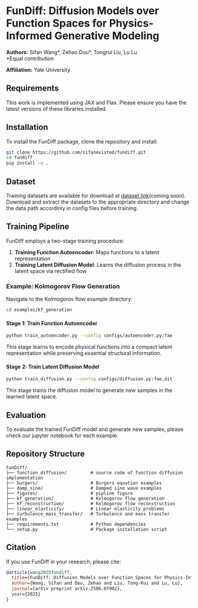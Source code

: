 # FunDiff: Diffusion Models over Function Spaces for Physics-Informed Generative Modeling

**Authors:** Sifan Wang*, Zehao Dou*, Tongrui Liu, Lu Lu  
*Equal contribution  

**Affiliation:** Yale University

[//]: # (![FunDiff Pipeline]&#40;figures/pipline.png&#41;)

[//]: # (<img src="figures/pipline.png" alt="FunDiff Pipeline" width="800" />)


## Requirements

This work is implemented using JAX and Flax. Please ensure you have the latest versions of these libraries installed.

## Installation

To install the FunDiff package, clone the repository and install:

```bash
git clone https://github.com/sifanexisted/fundiff.git
cd fundiff
pip install -e .
```

## Dataset

Training datasets are available for download at [dataset link]()(coming soon). Download and extract the datasets to the appropriate directory and change the data path accordinly in config files before training.

## Training Pipeline

FunDiff employs a two-stage training procedure:

1. **Training Function Autoencoder**: Maps functions to a latent representation 
2. **Training Latent Diffusion Model**: Learns the diffusion process in the latent space via rectified flow

### Example: Kolmogorov Flow Generation

Navigate to the Kolmogorov flow example directory:

```bash
cd examples/kf_generation
```

#### Stage 1: Train Function Autoencoder

```bash
python train_autoencoder.py --config configs/autoencoder.py:fae
```

This stage learns to encode physical functions into a compact latent representation while preserving essential structural information.

#### Stage 2: Train Latent Diffusion Model

```bash
python train_diffusion.py --config configs/diffusion.py:fae,dit
```

This stage trains the diffusion model to generate new samples in the learned latent space.

## Evaluation

To evaluate the trained FunDiff model and generate new samples, please check our jupyter notebook for each example.


<!-- ## Configuration

The training and evaluation processes are controlled through configuration files located in the `configs/` directory. Key parameters include:

- **fae**: Function autoencoder configuration
- **dit**: Diffusion transformer configuration

Modify these configurations to adjust model architecture, training hyperparameters, and evaluation settings. -->

## Repository Structure

```
FunDiff/
├── function_diffusion/         # source code of function diffusion implementation
├── burgers/                    # Burgers equation examples
├── damp_sine/                  # Damped sine wave examples
├── figures/                    # pipline figure
├── kf_generation/              # Kolmogorov flow generation
├── kf_reconstruction/          # Kolmogorov flow reconstruction
├── linear_elasticity/          # Linear elasticity problems
├── turbulence_mass_transfer/   # Turbulence and mass transfer examples
├── requirements.txt            # Python dependencies
└── setup.py                    # Package installation script
```

## Citation

If you use FunDiff in your research, please cite:

```bibtex
@article{wang2025fundiff,
  title={FunDiff: Diffusion Models over Function Spaces for Physics-Informed Generative Modeling},
  author={Wang, Sifan and Dou, Zehao and Liu, Tong-Rui and Lu, Lu},
  journal={arXiv preprint arXiv:2506.07902},
  year={2025}
}
```

